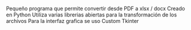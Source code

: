 Pequeño programa que permite convertir desde PDF a xlsx / docx
Creado en Python
Utiliza varias librerias abiertas para la transformación de los archivos
Para la interfaz grafica se uso Custom Tkinter
